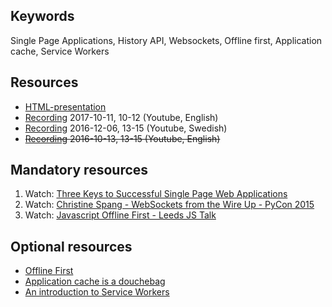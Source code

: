 ## Keywords
Single Page Applications, History API, Websockets, Offline first, Application cache, Service Workers

## Resources
- [HTML-presentation](https://rawgit.com/CS-LNU-Learning-Objects/client-side-javascript/master/lectures/05-offlinespa/)
- [Recording](https://youtu.be/5Fe3NrjFdqs) 2017-10-11, 10-12 (Youtube, English)
- [Recording](https://youtu.be/ZUJnEnt0-eM) 2016-12-06, 13-15 (Youtube, Swedish)
- <del>[Recording](https://youtu.be/od-CxePLoeY) 2016-10-13, 13-15 (Youtube, English)</del>



## Mandatory resources
1. Watch: [Three Keys to Successful Single Page Web Applications](https://youtu.be/46Bu9ms9mBg)
2. Watch: [Christine Spang - WebSockets from the Wire Up - PyCon 2015](https://youtu.be/u5QT3luWx7w)
3. Watch: [Javascript Offline First - Leeds JS Talk](https://youtu.be/PEHGSiC9_ck)

## Optional resources
* [Offline First](http://alistapart.com/article/offline-first)
* [Application cache is a douchebag](http://alistapart.com/article/application-cache-is-a-douchebag)
* [An introduction to Service Workers](http://www.html5rocks.com/en/tutorials/service-worker/introduction/)
